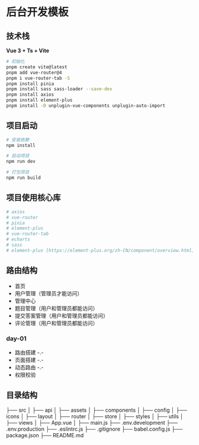 # 后台开发模板

## 技术栈

**Vue 3 + Ts + Vite**

```bash
# 初始化
pnpm create vite@latest
pnpm add vue-router@4
pnpm i vue-router-tab -S
pnpm install pinia
pnpm install sass sass-loader --save-dev
pnpm install axios
pnpm install element-plus
pnpm install -D unplugin-vue-components unplugin-auto-import
```

## 项目启动

```bash
# 安装依赖
npm install

# 启动项目
npm run dev

# 打包项目
npm run build
```

## 项目使用核心库

```bash
# axios
# vue-router
# pinia
# element-plus
# vue-router-tab
# echarts
# sass
# element-plus [https://element-plus.org/zh-CN/component/overview.html]
```

## 路由结构

- 首页
- 用户管理（管理员才能访问）
- 管理中心
- 题目管理（用户和管理员都能访问）
- 提交答案管理（用户和管理员都能访问）
- 评论管理（用户和管理员都能访问）

### day-01

- 路由搭建 -.-
- 页面搭建 -.-
- 动态路由 -.-
- 权限校验

## 目录结构

├── src
│ ├── api
│ ├── assets
│ ├── components
│ ├── config
│ ├── icons
│ ├── layout
│ ├── router
│ ├── store
│ ├── styles
│ ├── utils
│ ├── views
│ ├── App.vue
│ ├── main.js
├── .env.development
├── .env.production
├── .eslintrc.js
├── .gitignore
├── babel.config.js
├── package.json
├── README.md
